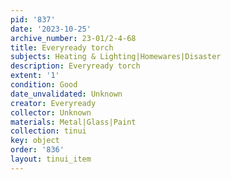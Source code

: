 ```yaml
---
pid: '837'
date: '2023-10-25'
archive_number: 23-01/2-4-68
title: Everyready torch
subjects: Heating & Lighting|Homewares|Disaster
description: Everyready torch
extent: '1'
condition: Good
date_unvalidated: Unknown
creator: Everyready
collector: Unknown
materials: Metal|Glass|Paint
collection: tinui
key: object
order: '836'
layout: tinui_item
---
```

